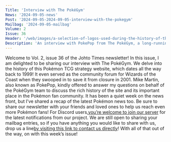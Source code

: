 ```yaml
---
Title: 'Interview with The PokéGym'
News: '2024-09-05-news'
Post: '2024-09-05-2024-09-05-interview-with-the-pokegym'
Mailbag: '2024-09-05-mailbag'
Volume: 2
Issue: 36
Header: '/web/images/a-selection-of-logos-used-during-the-history-of-the-pokegym.png'
Description: 'An interview with PokePop from The PokéGym, a long-running Pokémon Trading Card Game strategy website, founded in 1999. We also have a recap of the latest Pokémon news!'
---
```

Welcome to Vol. 2, issue 36 of the Johto Times newsletter! In this issue, I am delighted to be sharing our interview with The PokéGym. We delve into the history of this Pokémon TCG strategy website, which dates all the way back to 1999! It even served as the community forum for Wizards of the Coast when they swooped in to save it from closure in 2001. Mike Martin, also known as PokePop, kindly offered to answer my questions on behalf of the PokéGym team to discuss the rich history of the site and its important place in the Pokémon fan community.
It has been a quiet week on the news front, but I’ve shared a recap of the latest Pokémon news too. Be sure to share our newsletter with your friends and loved ones to help us reach even more Pokémon fans! For Discord users,[you’re welcome to join our server](https://discord.gg/PHUsH8rPg2) for the latest notifications from our project. We are still open to sharing your mailbag entries, so if you have anything you would like to share with us, drop us a line[by visiting this link to contact us directly](https://johto.substack.com/s/mailbag)! With all of that out of the way, on with this week’s issue!